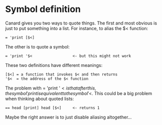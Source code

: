 # Symbol definition

Canard gives you two ways to quote things. The first and most obvious is just to put something into a list. For instance, to alias the $< function:

    = 'print [$<]

The other is to quote a symbol:

    = 'print '$<                  <- but this might not work

These two definitions have different meanings:

    [$<] = a function that invokes $< and then returns
    '$<  = the address of the $< function

The problem with = 'print '$< is that after this, the symbol 'print is equivalent to the symbol '$<. This could be a big problem when thinking about quoted lists:

    == head [print] head [$<]     <- returns 1

Maybe the right answer is to just disable aliasing altogether...